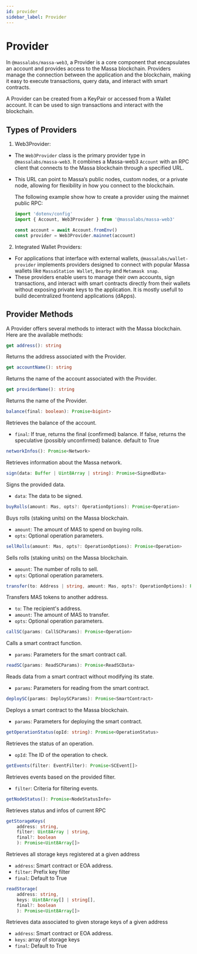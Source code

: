 ```yaml
---
id: provider
sidebar_label: Provider
---
```


# Provider

In `@massalabs/massa-web3`, a Provider is a core component that encapsulates an account and provides access to the Massa blockchain. Providers manage the connection between the application and the blockchain, making it easy to execute transactions, query data, and interact with smart contracts.

A Provider can be created from a KeyPair or accessed from a Wallet account. It can be used to sign transactions and interact with the blockchain.

## Types of Providers

1. Web3Provider:

- The `Web3Provider` class is the primary provider type in `@massalabs/massa-web3`. It combines a Massa-web3 `Account` with an RPC client that connects to the Massa blockchain through a specified URL.
- This URL can point to Massa’s public nodes, custom nodes, or a private node, allowing for flexibility in how you connect to the blockchain.

  The following example show how to create a provider using the mainnet public RPC:

   ```typescript
   import 'dotenv/config'
   import { Account, Web3Provider } from '@massalabs/massa-web3'

   const account = await Account.fromEnv()
   const provider = Web3Provider.mainnet(account)
   ```

2. Integrated Wallet Providers:

- For applications that interface with external wallets, `@massalabs/wallet-provider` implements providers designed to connect with popular Massa wallets like `MassaStation Wallet`, `Bearby` and `Metamask snap`.
- These providers enable users to manage their own accounts, sign transactions, and interact with smart contracts directly from their wallets without exposing private keys to the application. It is mostly usefull to build decentralized frontend applications (dApps).


## Provider Methods

A Provider offers several methods to interact with the Massa blockchain. Here are the available methods:

```typescript
get address(): string
```

Returns the address associated with the Provider.

```typescript
get accountName(): string
```

Returns the name of the account associated with the Provider.

```typescript
get providerName(): string
```

Returns the name of the Provider.

```typescript
balance(final: boolean): Promise<bigint>
```

Retrieves the balance of the account.

- `final`: If true, returns the final (confirmed) balance. If false, returns the speculative (possibly unconfirmed) balance. default to True

```typescript
networkInfos(): Promise<Network>
```

Retrieves information about the Massa network.

```typescript
sign(data: Buffer | Uint8Array | string): Promise<SignedData>
```

Signs the provided data.

- `data`: The data to be signed.

```typescript
buyRolls(amount: Mas, opts?: OperationOptions): Promise<Operation>
```

Buys rolls (staking units) on the Massa blockchain.

- `amount`: The amount of MAS to spend on buying rolls.
- `opts`: Optional operation parameters.

```typescript
sellRolls(amount: Mas, opts?: OperationOptions): Promise<Operation>
```

Sells rolls (staking units) on the Massa blockchain.

- `amount`: The number of rolls to sell.
- `opts`: Optional operation parameters.

```typescript
transfer(to: Address | string, amount: Mas, opts?: OperationOptions): Promise<Operation>
```

Transfers MAS tokens to another address.

- `to`: The recipient's address.
- `amount`: The amount of MAS to transfer.
- `opts`: Optional operation parameters.

```typescript
callSC(params: CallSCParams): Promise<Operation>
```

Calls a smart contract function.

- `params`: Parameters for the smart contract call.

```typescript
readSC(params: ReadSCParams): Promise<ReadSCData>
```

Reads data from a smart contract without modifying its state.

- `params`: Parameters for reading from the smart contract.

```typescript
deploySC(params: DeploySCParams): Promise<SmartContract>
```

Deploys a smart contract to the Massa blockchain.

- `params`: Parameters for deploying the smart contract.

```typescript
getOperationStatus(opId: string): Promise<OperationStatus>
```

Retrieves the status of an operation.

- `opId`: The ID of the operation to check.

```typescript
getEvents(filter: EventFilter): Promise<SCEvent[]>
```

Retrieves events based on the provided filter.

- `filter`: Criteria for filtering events.

```typescript
getNodeStatus(): Promise<NodeStatusInfo>
```

Retrieves status and infos of current RPC

```typescript
getStorageKeys(
    address: string,
    filter: Uint8Array | string,
    final?: boolean
    ): Promise<Uint8Array[]>
```

Retrieves all storage keys registered at a given address
- `address`: Smart contract or EOA address.
- `filter`: Prefix key filter
- `final`: Default to True

```typescript
readStorage(
    address: string,
    keys: Uint8Array[] | string[],
    final?: boolean
    ): Promise<Uint8Array[]>
```

Retrieves data associated to given storage keys of a given address
- `address`: Smart contract or EOA address.
- `keys`: array of storage keys
- `final`: Default to True
